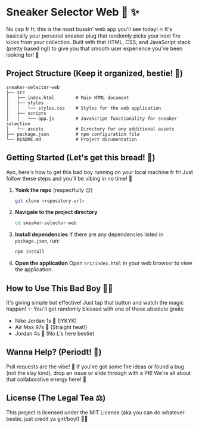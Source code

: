 # Sneaker Selector Web 👟 ✨

No cap fr fr, this is the most bussin' web app you'll see today! 🔥 It's basically your personal sneaker plug that randomly picks your next fire kicks from your collection. Built with that HTML, CSS, and JavaScript stack (pretty based ngl) to give you that smooth user experience you've been looking for! 💯

## Project Structure (Keep it organized, bestie! 📂)

```
sneaker-selector-web
├── src
│   ├── index.html        # Main HTML document
│   ├── styles
│   │   └── styles.css    # Styles for the web application
│   ├── scripts
│   │   └── app.js        # JavaScript functionality for sneaker selection
│   └── assets            # Directory for any additional assets
├── package.json          # npm configuration file
└── README.md             # Project documentation
```

## Getting Started (Let's get this bread! 🍞)

Ayo, here's how to get this bad boy running on your local machine fr fr! Just follow these steps and you'll be vibing in no time! 🚀

1. **Yoink the repo** (respectfully 😌)
   ```bash
   git clone <repository-url>
   ```

2. **Navigate to the project directory**
   ```bash
   cd sneaker-selector-web
   ```

3. **Install dependencies**
   If there are any dependencies listed in `package.json`, run:
   ```bash
   npm install
   ```

4. **Open the application**
   Open `src/index.html` in your web browser to view the application.

## How to Use This Bad Boy 💁‍♂️

It's giving simple but effective! Just tap that button and watch the magic happen! ✨ You'll get randomly blessed with one of these absolute grails:
- Nike Jordan 1s 👑 (IYKYK)
- Air Max 97s 🌊 (Straight heat!)
- Jordan 4s 🐐 (No L's here bestie)

## Wanna Help? (Periodt! 💅)

Pull requests are the vibe! 🤝 If you've got some fire ideas or found a bug (not the slay kind), drop an issue or slide through with a PR! We're all about that collaborative energy here! 💫

## License (The Legal Tea ⚖️)

This project is licensed under the MIT License (aka you can do whatever bestie, just credit ya girl/boy!) 💅✨